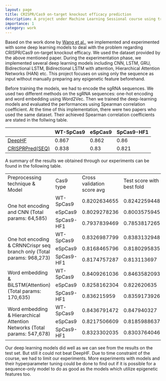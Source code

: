 ```yaml
---
layout: page
title: CRISPR/Cas9 on-target knockout efficacy prediction
description: A project under Machine Learning Sessional course using traditional machine learning with sequence-based properties and deep learning techniques.
importance: 1
category: work
---
```


Based on the work done by <a href="https://www.nature.com/articles/s41467-019-12281-8">Wang et al.</a>, we implemented and experimented with some deep learning models to deal with the problem regarding CRISPR/Cas9 on-target knockout efficacy. We used the dataset provided by the above mentioned paper. During the experimentation phase, we implemented several deep learning models including CNN, LSTM, GRU, Bidirectional LSTM, Bidirectional LSTM with attention, Hierarchical Attention Networks (HAN) etc. This project focuses on using only the sequence as input without manually preparing any epigenetic feature beforehand.

Before training the models, we had to encode the sgRNA sequences. We used two different methods on the sgRNA sequences: one-hot encoding and word embedding using Word2Vec. Then we trained the deep-learning models and evaluated the performances using Spearman correlation coefficient. At the time of this implementation, there were two papers who used the same dataset. Their achieved Spearman correlation coefficients are stated in the follwing table.

<table class="table table-sm">
   <thead>
      <th></th>
      <th>WT-SpCas9</th>
      <th>eSpCas9</th>
      <th>SpCas9-HF1</th>
   </thead>
   <tr>
      <td><a href="https://www.nature.com/articles/s41467-019-12281-8">DeepHF</a></td>
      <td>0.867</td>
      <td>0.862</td>
      <td>0.86</td>
   </tr>
   <tr>
      <td><a href="https://bmcbioinformatics.biomedcentral.com/articles/10.1186/s12859-020-3531-9">CRISPRPred(SEQ)</a></td>
      <td>0.838</td>
      <td>0.83</td>
      <td>0.821</td>
   </tr>
</table>


A summary of the results we obtained through our experiments can be found in the following table.

<table class="table table-sm">
   <tr>
      <td>Preprocessing technique & Model</td>
      <td>Cas9 type</td>
      <td>Cross validation score avg</td>
      <td>Test score with best fold</td>
   </tr>
   <tr>
      <td rowspan="3" style="vertical-align: middle;">One hot encoding and CNN (Total params: 64,585)</td>
      <td>WT-SpCas9</td>
      <td>0.8202634655</td>
      <td>0.8242259448</td>
   </tr>
   <tr>
      <td>eSpCas9</td>
      <td>0.8029278236</td>
      <td>0.8003575945</td>
   </tr>
   <tr>
      <td>SpCas9-HF1 </td>
      <td>0.7937839469</td>
      <td>0.7853817265</td>
   </tr>
   <tr>
      <td rowspan="3" style="vertical-align: middle;">One hot encoding & CRNNCrispr seq branch only (Total params: 968,273)</td>
      <td>WT-SpCas9</td>
      <td>0.8326987799</td>
      <td>0.8383132948</td>
   </tr>
   <tr>
      <td>eSpCas9</td>
      <td>0.8168465796</td>
      <td>0.8180295835</td>
   </tr>
   <tr>
      <td>SpCas9-HF1 </td>
      <td>0.8174757287</td>
      <td>0.813113697</td>
   </tr>
   <tr>
      <td rowspan="3" style="vertical-align: middle;">Word embedding & BiLSTM(Attention) (Total params: 170,635)</td>
      <td>WT-SpCas9</td>
      <td>0.8409261036</td>
      <td>0.8463582093</td>
   </tr>
   <tr>
      <td>eSpCas9</td>
      <td>0.8258162304</td>
      <td>0.822620635</td>
   </tr>
   <tr>
      <td>SpCas9-HF1 </td>
      <td>0.836215959</td>
      <td>0.8359173926</td>
   </tr>
   <tr>
      <td rowspan="3" style="vertical-align: middle;">Word embedding & Hierarchical Attention Networks (Total params: 547,678)</td>
      <td>WT-SpCas9</td>
      <td>0.8436791472</td>
      <td>0.847940327</td>
   </tr>
   <tr>
      <td>eSpCas9</td>
      <td>0.8217506609</td>
      <td>0.8185988637</td>
   </tr>
   <tr>
      <td>SpCas9-HF1 </td>
      <td>0.8323302035</td>
      <td>0.8303764046</td>
   </tr>
</table>

Our deep learning models did well as we can see from the results on the test set. But still it could not beat DeepHF. Due to time constraint of the course, we had to limit our experiments. More experiments with models and their hyperparameter tuning could be done to find out if it is possible for a sequence-only model to do as good as the models which utilize epigenetic features too.
